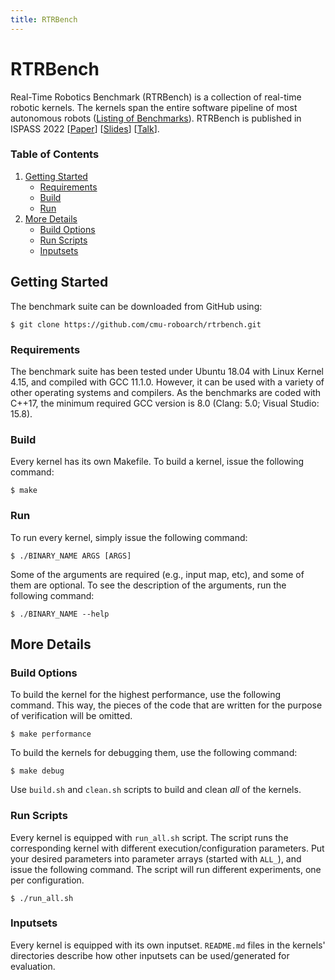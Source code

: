 ```yaml
---
title: RTRBench
---
```


#  RTRBench

Real-Time Robotics Benchmark (RTRBench) is a collection of real-time robotic
kernels. The kernels span the entire software pipeline of most autonomous
robots ([Listing of Benchmarks](./benchmarks.md)). RTRBench is published in ISPASS 2022
[[Paper](https://cmu.box.com/s/pv22s6c4jn9oje951bbb6g3skvbg3ls8)]
[[Slides](https://cmu.box.com/s/jz98v4jvihqys53chzdhrlvt6lu8m8oy)]
[[Talk](https://cmu.box.com/s/0ixsyfb611g9m3uqsku7mohi73k4xup6)].

### Table of Contents

1. [Getting Started](#getting-started)
   - [Requirements](#requirements)
   - [Build](#build)
   - [Run](#run)
2. [More Details](#more-details)
   - [Build Options](#build-options)
   - [Run Scripts](#run-scripts)
   - [Inputsets](#inputsets)

   
## Getting Started

The benchmark suite can be downloaded from GitHub using:

```
$ git clone https://github.com/cmu-roboarch/rtrbench.git
```

### Requirements

The benchmark suite has been tested under Ubuntu 18.04 with Linux Kernel 4.15,
and compiled with GCC 11.1.0.  However, it can be used with a variety of other
operating systems and compilers. As the benchmarks are coded with C++17, the
minimum required GCC version is 8.0 (Clang: 5.0; Visual Studio: 15.8).

### Build
Every kernel has its own Makefile. To build a kernel, issue the following
command:
```
$ make
```

### Run
To run every kernel, simply issue the following command:
```
$ ./BINARY_NAME ARGS [ARGS]
```

Some of the arguments are required (e.g., input map, etc), and some of them are
optional. To see the description of the arguments, run the following command:
```
$ ./BINARY_NAME --help
```

## More Details

### Build Options
To build the kernel for the highest performance, use the following command.
This way, the pieces of the code that are written for the purpose of
verification will be omitted.
```
$ make performance
```

To build the kernels for debugging them, use the following command:
```
$ make debug
```

Use `build.sh` and `clean.sh` scripts to build and clean *all* of the kernels.

### Run Scripts
Every kernel is equipped with `run_all.sh` script. The script runs the
corresponding kernel with different execution/configuration parameters.  Put
your desired parameters into parameter arrays (started with `ALL_`), and issue
the following command. The script will run different experiments, one per
configuration.
```
$ ./run_all.sh
```

### Inputsets
Every kernel is equipped with its own inputset. `README.md` files in the
kernels' directories describe how other inputsets can be used/generated for
evaluation.

